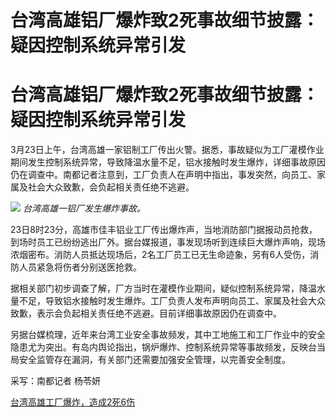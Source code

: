 # 台湾高雄铝厂爆炸致2死事故细节披露：疑因控制系统异常引发

# 台湾高雄铝厂爆炸致2死事故细节披露：疑因控制系统异常引发

3月23日上午，台湾高雄一家铝制工厂传出火警。据悉，事故疑似为工厂灌模作业期间发生控制系统异常，导致降温水量不足，铝水接触时发生爆炸，详细事故原因仍在调查中。南都记者注意到，工厂负责人在声明中指出，事发突然，向员工、家属及社会大众致歉，会负起相关责任绝不逃避。

![](https://inews.gtimg.com/om_bt/OKe3hHT-66r5x-ubJsfbkfajX9nOAhHlH5PrfTdSnzkzYAA/1000)
_台湾高雄一铝厂发生爆炸事故。_

23日8时23分，高雄市佳丰铝业工厂传出爆炸声，当地消防部门据报动员抢救，到场时员工已纷纷逃出厂外。据台媒报道，事发现场听到连续巨大爆炸声响，现场浓烟密布。消防人员抵达现场后，2名工厂员工已无生命迹象，另有6人受伤，消防人员紧急将伤者分别送医抢救。

据相关部门初步调查了解，厂方当时在灌模作业期间，疑似控制系统异常，降温水量不足，导致铝水接触时发生爆炸。工厂负责人发布声明向员工、家属及社会大众致歉，表示会负起相关责任绝不逃避。目前详细事故原因仍在调查中。

另据台媒梳理，近年来台湾工业安全事故频发，其中工地施工和工厂作业中的安全隐患尤为突出。有岛内舆论指出，锅炉爆炸、控制系统异常等事故频发，反映台当局安全监管存在漏洞，有关部门还需要加强安全管理，以完善安全制度。

采写：南都记者 杨苓妍

[​台湾高雄工厂爆炸，造成2死6伤 ](https://news.qq.com/rain/a/20240323A05KET00)

